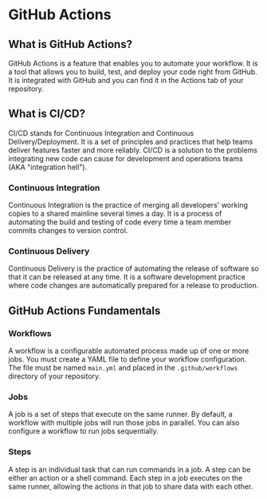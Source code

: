 # GitHub Actions

## What is GitHub Actions?

GitHub Actions is a feature that enables you to automate your workflow. It is a tool that allows you to build, test, and deploy your code right from GitHub. It is integrated with GitHub and you can find it in the Actions tab of your repository.

## What is CI/CD?

CI/CD stands for Continuous Integration and Continuous Delivery/Deployment. It is a set of principles and practices that help teams deliver features faster and more reliably. CI/CD is a solution to the problems integrating new code can cause for development and operations teams (AKA "integration hell").

### Continuous Integration

Continuous Integration is the practice of merging all developers' working copies to a shared mainline several times a day. It is a process of automating the build and testing of code every time a team member commits changes to version control.

### Continuous Delivery

Continuous Delivery is the practice of automating the release of software so that it can be released at any time. It is a software development practice where code changes are automatically prepared for a release to production.

## GitHub Actions Fundamentals

### Workflows

A workflow is a configurable automated process made up of one or more jobs. You must create a YAML file to define your workflow configuration. The file must be named `main.yml` and placed in the `.github/workflows` directory of your repository.

### Jobs

A job is a set of steps that execute on the same runner. By default, a workflow with multiple jobs will run those jobs in parallel. You can also configure a workflow to run jobs sequentially.

### Steps

A step is an individual task that can run commands in a job. A step can be either an action or a shell command. Each step in a job executes on the same runner, allowing the actions in that job to share data with each other.
